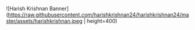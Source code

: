 ![Harish Krishnan Banner](https://raw.githubusercontent.com/harishkrishnan24/harishkrishnan24/master/assets/harishkrishnan.jpeg | height=400)